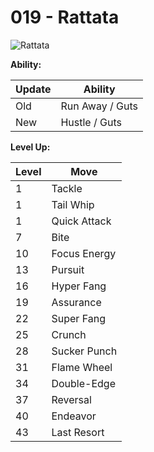 # 019 - Rattata
![][019]

**Ability:**

Update | Ability
---    | ---
Old    | Run Away / Guts
New    | Hustle / Guts

**Level Up:**

Level | Move
---   | ---
  1   | Tackle
  1   | Tail Whip
  1   | Quick Attack
  7   | Bite
 10   | Focus Energy
 13   | Pursuit
 16   | Hyper Fang
 19   | Assurance
 22   | Super Fang
 25   | Crunch
 28   | Sucker Punch
 31   | Flame Wheel
 34   | Double-Edge
 37   | Reversal
 40   | Endeavor
 43   | Last Resort



[019]: https://raw.githubusercontent.com/PokeAPI/sprites/master/sprites/pokemon/19.png "Rattata"
